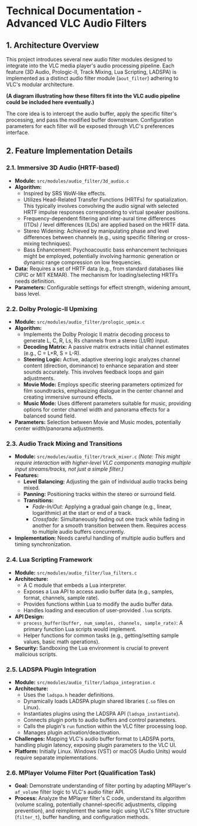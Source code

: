 # Technical Documentation - Advanced VLC Audio Filters

## 1. Architecture Overview

This project introduces several new audio filter modules designed to integrate into the VLC media player's audio processing pipeline. Each feature (3D Audio, Prologic-II, Track Mixing, Lua Scripting, LADSPA) is implemented as a distinct audio filter module (`aout_filter`) adhering to VLC's modular architecture.

**(A diagram illustrating how these filters fit into the VLC audio pipeline could be included here eventually.)**

The core idea is to intercept the audio buffer, apply the specific filter's processing, and pass the modified buffer downstream. Configuration parameters for each filter will be exposed through VLC's preferences interface.

## 2. Feature Implementation Details

### 2.1. Immersive 3D Audio (HRTF-based)

* **Module:** `src/modules/audio_filter/3d_audio.c`
* **Algorithm:**
    * Inspired by SRS WoW-like effects.
    * Utilizes Head-Related Transfer Functions (HRTFs) for spatialization. This typically involves convolving the audio signal with selected HRTF impulse responses corresponding to virtual speaker positions.
    * Frequency-dependent filtering and inter-aural time differences (ITDs) / level differences (ILDs) are applied based on the HRTF data.
    * Stereo Widening: Achieved by manipulating phase and level differences between channels (e.g., using specific filtering or cross-mixing techniques).
    * Bass Enhancement: Psychoacoustic bass enhancement techniques might be employed, potentially involving harmonic generation or dynamic range compression on low frequencies.
* **Data:** Requires a set of HRTF data (e.g., from standard databases like CIPIC or MIT KEMAR). The mechanism for loading/selecting HRTFs needs definition.
* **Parameters:** Configurable settings for effect strength, widening amount, bass level.

### 2.2. Dolby Prologic-II Upmixing

* **Module:** `src/modules/audio_filter/prologic_upmix.c`
* **Algorithm:**
    * Implements the Dolby Prologic II matrix decoding process to generate L, C, R, Ls, Rs channels from a stereo (Lt/Rt) input.
    * **Decoding Matrix:** A passive matrix extracts initial channel estimates (e.g., C = L+R, S = L-R).
    * **Steering Logic:** Active, adaptive steering logic analyzes channel content (direction, dominance) to enhance separation and steer sounds accurately. This involves feedback loops and gain adjustments.
    * **Movie Mode:** Employs specific steering parameters optimized for film soundtracks, emphasizing dialogue in the center channel and creating immersive surround effects.
    * **Music Mode:** Uses different parameters suitable for music, providing options for center channel width and panorama effects for a balanced sound field.
* **Parameters:** Selection between Movie and Music modes, potentially center width/panorama adjustments.

### 2.3. Audio Track Mixing and Transitions

* **Module:** `src/modules/audio_filter/track_mixer.c`
    *(Note: This might require interaction with higher-level VLC components managing multiple input streams/tracks, not just a simple filter.)*
* **Features:**
    * **Level Balancing:** Adjusting the gain of individual audio tracks being mixed.
    * **Panning:** Positioning tracks within the stereo or surround field.
    * **Transitions:**
        * *Fade-In/Out:* Applying a gradual gain change (e.g., linear, logarithmic) at the start or end of a track.
        * *Crossfade:* Simultaneously fading out one track while fading in another for a smooth transition between them. Requires access to multiple audio buffers concurrently.
* **Implementation:** Needs careful handling of multiple audio buffers and timing synchronization.

### 2.4. Lua Scripting Framework

* **Module:** `src/modules/audio_filter/lua_filters.c`
* **Architecture:**
    * A C module that embeds a Lua interpreter.
    * Exposes a Lua API to access audio buffer data (e.g., samples, format, channels, sample rate).
    * Provides functions within Lua to modify the audio buffer data.
    * Handles loading and execution of user-provided `.lua` scripts.
* **API Design:**
    * `process_buffer(buffer, num_samples, channels, sample_rate)`: A primary function Lua scripts would implement.
    * Helper functions for common tasks (e.g., getting/setting sample values, basic math operations).
* **Security:** Sandboxing the Lua environment is crucial to prevent malicious scripts.

### 2.5. LADSPA Plugin Integration

* **Module:** `src/modules/audio_filter/ladspa_integration.c`
* **Architecture:**
    * Uses the `ladspa.h` header definitions.
    * Dynamically loads LADSPA plugin shared libraries (`.so` files on Linux).
    * Instantiates plugins using the LADSPA API (`ladspa_instantiate`).
    * Connects plugin ports to audio buffers and control parameters.
    * Calls the plugin's `run` function within the VLC filter processing loop.
    * Manages plugin activation/deactivation.
* **Challenges:** Mapping VLC's audio buffer format to LADSPA ports, handling plugin latency, exposing plugin parameters to the VLC UI.
* **Platform:** Initially Linux. Windows (VST) or macOS (Audio Units) would require separate implementations.

### 2.6. MPlayer Volume Filter Port (Qualification Task)

* **Goal:** Demonstrate understanding of filter porting by adapting MPlayer's `af_volume` filter logic to VLC's audio filter API.
* **Process:** Analyze the MPlayer filter's C code, understand its algorithm (volume scaling, potentially channel-specific adjustments, clipping prevention), and reimplement the same logic using VLC's filter structure (`filter_t`), buffer handling, and configuration methods.
